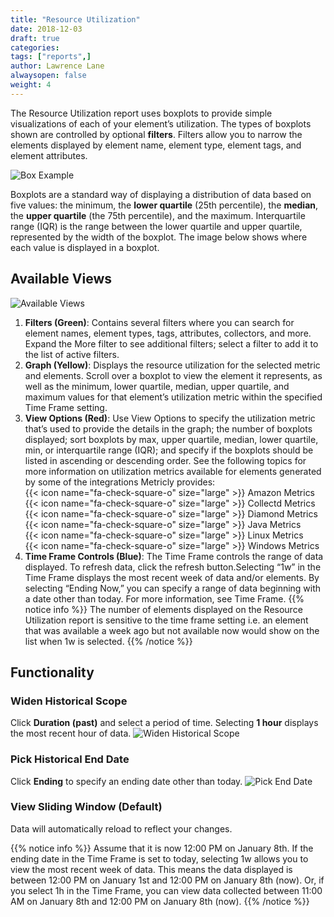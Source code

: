 ```yaml
---
title: "Resource Utilization"
date: 2018-12-03
draft: true
categories:
tags: ["reports",]
author: Lawrence Lane
alwaysopen: false
weight: 4
---
```


The Resource Utilization report uses boxplots to provide simple visualizations of each of your element’s utilization. The types of boxplots shown are controlled by optional **filters**. Filters allow you to narrow the elements displayed by element name, element type, element tags, and element attributes.

![Box Example](/images/reports-resource-utilization/box-example.png)

Boxplots are a standard way of displaying a distribution of data based on five values: the minimum, the **lower quartile** (25th percentile), the **median**, the **upper quartile** (the 75th percentile), and the maximum. Interquartile range (IQR) is the range between the lower quartile and upper quartile, represented by the width of the boxplot. The image below shows where each value is displayed in a boxplot.

## Available Views
![Available Views](/images/reports-resource-utilization/available-views.png)
1. **Filters (Green)**: Contains several filters where you can search for element names, element types, tags, attributes, collectors, and more. Expand the More filter to see additional filters; select a filter to add it to the list of active filters.
2. **Graph (Yellow)**: Displays the resource utilization for the selected metric and elements. Scroll over a boxplot to view the element it represents, as well as the minimum, lower quartile, median, upper quartile, and maximum values for that element’s utilization metric within the specified Time Frame setting.
3. **View Options (Red)**: Use View Options to specify the utilization metric that’s used to provide the details in the graph; the number of boxplots displayed; sort boxplots by max, upper quartile, median, lower quartile, min, or interquartile range (IQR); and specify if the boxplots should be listed in ascending or descending order. See the following topics for more information on utilization metrics available for elements generated by some of the integrations Metricly provides:  
{{< icon name="fa-check-square-o" size="large" >}} Amazon Metrics  
{{< icon name="fa-check-square-o" size="large" >}} Collectd Metrics  
{{< icon name="fa-check-square-o" size="large" >}} Diamond Metrics  
{{< icon name="fa-check-square-o" size="large" >}} Java Metrics  
{{< icon name="fa-check-square-o" size="large" >}} Linux Metrics  
{{< icon name="fa-check-square-o" size="large" >}} Windows Metrics  
4. **Time Frame Controls (Blue)**: The Time Frame controls the range of data displayed. To refresh data, click the refresh  button.Selecting “1w” in the Time Frame displays the most recent week of data and/or elements. By selecting “Ending Now,” you can specify a range of data beginning with a date other than today. For more information, see Time Frame.
{{% notice info %}}
The number of elements displayed on the Resource Utilization report is sensitive to the time frame setting i.e. an element that was available a week ago but not available now would show on the list when 1w is selected.
{{% /notice %}}

## Functionality

### Widen Historical Scope
Click **Duration (past)** and select a period of time. Selecting **1 hour** displays the most recent hour of data.
![Widen Historical Scope](/images/reports-resource-utilization/widen-historical-scope.png)


### Pick Historical End Date
Click **Ending** to specify an ending date other than today.
![Pick End Date](/images/reports-resource-utilization/pick-end-date.png)


### View Sliding Window (Default)
Data will automatically reload to reflect your changes.

{{% notice info %}}
Assume that it is now 12:00 PM on January 8th. If the ending date in the Time Frame is set to today, selecting 1w allows you to view the most recent week of data. This means the data displayed is between 12:00 PM on January 1st and 12:00 PM on January 8th (now). Or, if you select 1h in the Time Frame, you can view data collected between 11:00 AM on January 8th and 12:00 PM on January 8th (now).
{{% /notice %}}
